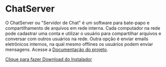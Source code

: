 # ChatServer
O ChatServer ou "Servidor de Chat" é um software para bate-papo e compartilhamento de arquivos em rede interna. Cada computador na rede pode cadastrar uma conta e utilizar o usuário para compartilhar arquivos e conversar com outros usuários na rede. Outra opção é enviar emails eletrônicos internos, na qual mesmo offlines os usuários podem enviar mensagens. Acesse a [Documentação do projeto](https://github.com/FrancisBFTC/ChatServer/blob/master/Documentation.md#top).

[Clique para fazer Download do Instalador](https://github.com/FrancisBFTC/ChatServer/raw/master/ChatServer.exe)

